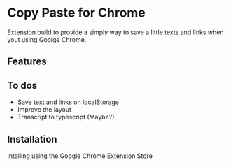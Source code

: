 # Copy Paste for Chrome

Extension build to provide a simply way to save a little texts and links when yout using Goolge Chrome.

## Features

## To dos
- Save text and links on localStorage
- Improve the layout
- Transcript to typescript (Maybe?)

## Installation
Intalling using the Google Chrome Extension Store
